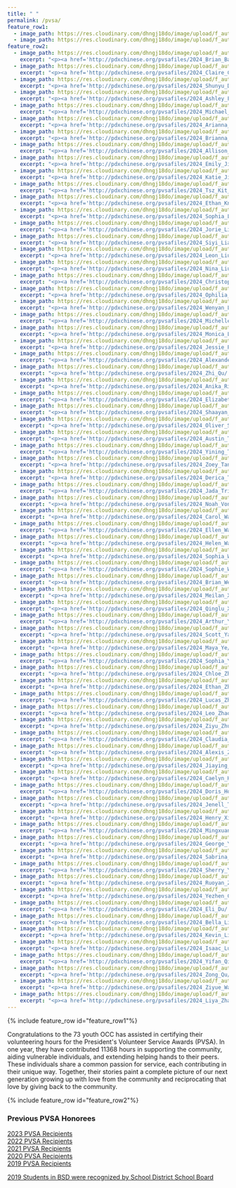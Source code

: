```yaml
---
title: " "
permalink: /pvsa/
feature_row1:
  - image_path: https://res.cloudinary.com/dhngj18do/image/upload/f_auto,q_auto/v1/images/activities/pvsa_logo
  - image_path: https://res.cloudinary.com/dhngj18do/image/upload/f_auto,q_auto/v1/images/activities/year_2024
feature_row2:
  - image_path: https://res.cloudinary.com/dhngj18do/image/upload/f_auto,q_auto/v1/images/pvsa/2024_Brian_Barker
    excerpt: "<p><a href='http://pdxchinese.org/pvsafiles/2024_Brian_Barker/'>Brian Barker, Sunset High School (Gold Award)</a></p>"
  - image_path: https://res.cloudinary.com/dhngj18do/image/upload/f_auto,q_auto/v1/images/pvsa/2024_Claire_Cao
    excerpt: "<p><a href='http://pdxchinese.org/pvsafiles/2024_Claire_Cao/'>Claire Cao, Jesuit High School (Gold Award)</a></p>"
  - image_path: https://res.cloudinary.com/dhngj18do/image/upload/f_auto,q_auto/v1/images/pvsa/2024_Shunyu_Du
    excerpt: "<p><a href='http://pdxchinese.org/pvsafiles/2024_Shunyu_Du/'>Shunyu Du, Westview High School (Gold Award)</a></p>"
  - image_path: https://res.cloudinary.com/dhngj18do/image/upload/f_auto,q_auto/v1/images/pvsa/2024_Ashley_Fong
    excerpt: "<p><a href='http://pdxchinese.org/pvsafiles/2024_Ashley_Fong/'>Ashley Fong, Hosford Middle School (Gold Award)</a></p>"
  - image_path: https://res.cloudinary.com/dhngj18do/image/upload/f_auto,q_auto/v1/images/pvsa/2024_Michael_Fu
    excerpt: "<p><a href='http://pdxchinese.org/pvsafiles/2024_Michael_Fu/'>Michael Fu, Sunset High School (Gold Award)</a></p>"
  - image_path: https://res.cloudinary.com/dhngj18do/image/upload/f_auto,q_auto/v1/images/pvsa/2024_Arianna_Hong
    excerpt: "<p><a href='http://pdxchinese.org/pvsafiles/2024_Arianna_Hong/'>Arianna Hong, BASE (Gold Award)</a></p>"
  - image_path: https://res.cloudinary.com/dhngj18do/image/upload/f_auto,q_auto/v1/images/pvsa/2024_Brianna_Hong
    excerpt: "<p><a href='http://pdxchinese.org/pvsafiles/2024_Brianna_Hong/'>Brianna Hong, BASE (Gold Award)</a></p>"
  - image_path: https://res.cloudinary.com/dhngj18do/image/upload/f_auto,q_auto/v1/images/pvsa/2024_Allison_Hu
    excerpt: "<p><a href='http://pdxchinese.org/pvsafiles/2024_Allison_Hu/'>Allison Hu, Lincoln High School (Gold Award)</a></p>"
  - image_path: https://res.cloudinary.com/dhngj18do/image/upload/f_auto,q_auto/v1/images/pvsa/2024_Emily_Jiang
    excerpt: "<p><a href='http://pdxchinese.org/pvsafiles/2024_Emily_Jiang/'>Emily Jiang, Camas High School (Gold Award)</a></p>"
  - image_path: https://res.cloudinary.com/dhngj18do/image/upload/f_auto,q_auto/v1/images/pvsa/2024_Katie_Jin
    excerpt: "<p><a href='http://pdxchinese.org/pvsafiles/2024_Katie_Jin/'>Katie Jin, Catlin Gabel (Gold Award)</a></p>"
  - image_path: https://res.cloudinary.com/dhngj18do/image/upload/f_auto,q_auto/v1/images/pvsa/2024_Tsz_Kit_Lam
    excerpt: "<p><a href='http://pdxchinese.org/pvsafiles/2024_Tsz_Kit_Lam/'>Tsz Kit Lam, PCC (Gold Award)</a></p>"
  - image_path: https://res.cloudinary.com/dhngj18do/image/upload/f_auto,q_auto/v1/images/pvsa/2024_Ethan_Knapp
    excerpt: "<p><a href='http://pdxchinese.org/pvsafiles/2024_Ethan_Knapp/'>Ethan Knapp, Westview High School (Gold Award)</a></p>"
  - image_path: https://res.cloudinary.com/dhngj18do/image/upload/f_auto,q_auto/v1/images/pvsa/2024_Sophia_Lee
    excerpt: "<p><a href='http://pdxchinese.org/pvsafiles/2024_Sophia_Lee/'>Sophia Lee, Sunset High School (Gold Award)</a></p>"
  - image_path: https://res.cloudinary.com/dhngj18do/image/upload/f_auto,q_auto/v1/images/pvsa/2024_Jorie_Liang
    excerpt: "<p><a href='http://pdxchinese.org/pvsafiles/2024_Jorie_Liang/'>Jorie Liang, Catlin Gabel (Gold Award)</a></p>"
  - image_path: https://res.cloudinary.com/dhngj18do/image/upload/f_auto,q_auto/v1/images/pvsa/2024_Siyi_Liang
    excerpt: "<p><a href='http://pdxchinese.org/pvsafiles/2024_Siyi_Liang/'>Siyi Liang, Sherwood High School (Gold Award)</a></p>"
  - image_path: https://res.cloudinary.com/dhngj18do/image/upload/f_auto,q_auto/v1/images/pvsa/2024_Leon_Liu
    excerpt: "<p><a href='http://pdxchinese.org/pvsafiles/2024_Leon_Liu/'>Leon Liu, Catlin Gabel (Gold Award)</a></p>"
  - image_path: https://res.cloudinary.com/dhngj18do/image/upload/f_auto,q_auto/v1/images/pvsa/2024_Nina_Liu
    excerpt: "<p><a href='http://pdxchinese.org/pvsafiles/2024_Nina_Liu/'>Nina Liu, Westview High School (Gold Award)</a></p>"
  - image_path: https://res.cloudinary.com/dhngj18do/image/upload/f_auto,q_auto/v1/images/pvsa/2024_Christopher_Lu
    excerpt: "<p><a href='http://pdxchinese.org/pvsafiles/2024_Christopher_Lu/'>Christopher Lu, Lake Oswego High School (Gold Award)</a></p>"
  - image_path: https://res.cloudinary.com/dhngj18do/image/upload/f_auto,q_auto/v1/images/pvsa/2024_Ophilia_Lu
    excerpt: "<p><a href='http://pdxchinese.org/pvsafiles/2024_Ophilia_Lu/'>Ophilia Lu, Lake Oswego High School (Gold Award)</a></p>"
  - image_path: https://res.cloudinary.com/dhngj18do/image/upload/f_auto,q_auto/v1/images/pvsa/2024_Wenyan_Lu
    excerpt: "<p><a href='http://pdxchinese.org/pvsafiles/2024_Wenyan_Lu/'>Wenyan Lu, West Linn High School (Gold Award)</a></p>"
  - image_path: https://res.cloudinary.com/dhngj18do/image/upload/f_auto,q_auto/v1/images/pvsa/2024_Michelle_Luo
    excerpt: "<p><a href='http://pdxchinese.org/pvsafiles/2024_Michelle_Luo/'>Michelle Luo, Sexton Mountain Elementary School (Gold Award)</a></p>"
  - image_path: https://res.cloudinary.com/dhngj18do/image/upload/f_auto,q_auto/v1/images/pvsa/2024_Monica_Luo
    excerpt: "<p><a href='http://pdxchinese.org/pvsafiles/2024_Monica_Luo/'>Monica Luo, ISB (Gold Award)</a></p>"
  - image_path: https://res.cloudinary.com/dhngj18do/image/upload/f_auto,q_auto/v1/images/pvsa/2024_Jessie_Pan
    excerpt: "<p><a href='http://pdxchinese.org/pvsafiles/2024_Jessie_Pan/'>Jessie Pan, Lake Oswego High School (Gold Award)</a></p>"
  - image_path: https://res.cloudinary.com/dhngj18do/image/upload/f_auto,q_auto/v1/images/pvsa/2024_Alexander_Pi
    excerpt: "<p><a href='http://pdxchinese.org/pvsafiles/2024_Alexander_Pi/'>Alexander Pi, Catlin Gabel (Gold Award)</a></p>"
  - image_path: https://res.cloudinary.com/dhngj18do/image/upload/f_auto,q_auto/v1/images/pvsa/2024_Zhi_Qu
    excerpt: "<p><a href='http://pdxchinese.org/pvsafiles/2024_Zhi_Qu/'>Zhi Qu, OES (Gold Award)</a></p>"
  - image_path: https://res.cloudinary.com/dhngj18do/image/upload/f_auto,q_auto/v1/images/pvsa/2024_Anika_Rigby
    excerpt: "<p><a href='http://pdxchinese.org/pvsafiles/2024_Anika_Rigby/'>Anika Rigby, Lincoln High School (Gold Award)</a></p>"
  - image_path: https://res.cloudinary.com/dhngj18do/image/upload/f_auto,q_auto/v1/images/pvsa/2024_Elizabeth_Shen
    excerpt: "<p><a href='http://pdxchinese.org/pvsafiles/2024_Elizabeth_Shen/'>Elizabeth Shen, Mountainside High School (Gold Award)</a></p>"
  - image_path: https://res.cloudinary.com/dhngj18do/image/upload/f_auto,q_auto/v1/images/pvsa/2024_Shaayan_Sinha
    excerpt: "<p><a href='http://pdxchinese.org/pvsafiles/2024_Shaayan_Sinha/'>Shaayan Sinha, Glencoe High School (Gold Award)</a></p>"
  - image_path: https://res.cloudinary.com/dhngj18do/image/upload/f_auto,q_auto/v1/images/pvsa/2024_Oliver_Strayer
    excerpt: "<p><a href='http://pdxchinese.org/pvsafiles/2024_Oliver_Strayer/'>Oliver Strayer, Jesuit High School (Gold Award)</a></p>"
  - image_path: https://res.cloudinary.com/dhngj18do/image/upload/f_auto,q_auto/v1/images/pvsa/2024_Austin_Tang
    excerpt: "<p><a href='http://pdxchinese.org/pvsafiles/2024_Austin_Tang/'>Austin Tang, Westview High School (Gold Award)</a></p>"
  - image_path: https://res.cloudinary.com/dhngj18do/image/upload/f_auto,q_auto/v1/images/pvsa/2024_Yining_Tang
    excerpt: "<p><a href='http://pdxchinese.org/pvsafiles/2024_Yining_Tang/'>Yining Tang, West Linn High School (Gold Award)</a></p>"
  - image_path: https://res.cloudinary.com/dhngj18do/image/upload/f_auto,q_auto/v1/images/pvsa/2024_Zoey_Tang
    excerpt: "<p><a href='http://pdxchinese.org/pvsafiles/2024_Zoey_Tang/'>Zoey Tang, Westview High School (Gold Award)</a></p>"
  - image_path: https://res.cloudinary.com/dhngj18do/image/upload/f_auto,q_auto/v1/images/pvsa/2024_Derica_Theobald
    excerpt: "<p><a href='http://pdxchinese.org/pvsafiles/2024_Derica_Theobald/'>Derica Theobald, Lincoln High School (Gold Award)</a></p>"
  - image_path: https://res.cloudinary.com/dhngj18do/image/upload/f_auto,q_auto/v1/images/pvsa/2024_Jada_Trieu
    excerpt: "<p><a href='http://pdxchinese.org/pvsafiles/2024_Jada_Trieu/'>Jada Trieu, West Linn High School (Gold Award)</a></p>"
  - image_path: https://res.cloudinary.com/dhngj18do/image/upload/f_auto,q_auto/v1/images/pvsa/2024_Noah_Von_Dem_Bruch
    excerpt: "<p><a href='http://pdxchinese.org/pvsafiles/2024_Noah_Von_Dem_Bruch/'>Noah Von Dem Bruch, Lincoln High School (Gold Award)</a></p>"
  - image_path: https://res.cloudinary.com/dhngj18do/image/upload/f_auto,q_auto/v1/images/pvsa/2024_Carol_Wang
    excerpt: "<p><a href='http://pdxchinese.org/pvsafiles/2024_Carol_Wang/'>Carol Wang, Jesuit High School (Gold Award)</a></p>"
  - image_path: https://res.cloudinary.com/dhngj18do/image/upload/f_auto,q_auto/v1/images/pvsa/2024_Ellen_Wang
    excerpt: "<p><a href='http://pdxchinese.org/pvsafiles/2024_Ellen_Wang/'>Ellen Wang, Westview High School (Gold Award)</a></p>"
  - image_path: https://res.cloudinary.com/dhngj18do/image/upload/f_auto,q_auto/v1/images/pvsa/2024_Helen_Wang
    excerpt: "<p><a href='http://pdxchinese.org/pvsafiles/2024_Helen_Wang/'>Helen Wang, Sunset High School (Gold Award)</a></p>"
  - image_path: https://res.cloudinary.com/dhngj18do/image/upload/f_auto,q_auto/v1/images/pvsa/2024_Sophia_Wang
    excerpt: "<p><a href='http://pdxchinese.org/pvsafiles/2024_Sophia_Wang/'>Sophia Wang, Sunset High School (Gold Award)</a></p>"
  - image_path: https://res.cloudinary.com/dhngj18do/image/upload/f_auto,q_auto/v1/images/pvsa/2024_Sophie_Wang
    excerpt: "<p><a href='http://pdxchinese.org/pvsafiles/2024_Sophie_Wang/'>Sophie Wang, BASE (Gold Award)</a></p>"
  - image_path: https://res.cloudinary.com/dhngj18do/image/upload/f_auto,q_auto/v1/images/pvsa/2024_Brian_Wei
    excerpt: "<p><a href='http://pdxchinese.org/pvsafiles/2024_Brian_Wei/'>Brian Wei, Lincoln High School (Gold Award)</a></p>"
  - image_path: https://res.cloudinary.com/dhngj18do/image/upload/f_auto,q_auto/v1/images/pvsa/2024_Meilan_Xu
    excerpt: "<p><a href='http://pdxchinese.org/pvsafiles/2024_Meilan_Xu/'>Meilan Xu, Westview High School (Gold Award)</a></p>"
  - image_path: https://res.cloudinary.com/dhngj18do/image/upload/f_auto,q_auto/v1/images/pvsa/2024_Qinglu_Xu
    excerpt: "<p><a href='http://pdxchinese.org/pvsafiles/2024_Qinglu_Xu/'>Qinglu Xu, Lake Oswego High School (Gold Award)</a></p>"
  - image_path: https://res.cloudinary.com/dhngj18do/image/upload/f_auto,q_auto/v1/images/pvsa/2024_Arthur_Yang
    excerpt: "<p><a href='http://pdxchinese.org/pvsafiles/2024_Arthur_Yang/'>Arthur Yang, Westview High School (Gold Award)</a></p>"
  - image_path: https://res.cloudinary.com/dhngj18do/image/upload/f_auto,q_auto/v1/images/pvsa/2024_Scott_Yao
    excerpt: "<p><a href='http://pdxchinese.org/pvsafiles/2024_Scott_Yao/'>Scott Yao, Lincoln High School (Gold Award)</a></p>"
  - image_path: https://res.cloudinary.com/dhngj18do/image/upload/f_auto,q_auto/v1/images/pvsa/2024_Maya_Ye
    excerpt: "<p><a href='http://pdxchinese.org/pvsafiles/2024_Maya_Ye/'>Maya Ye, Lake Oswego High School (Gold Award)</a></p>"
  - image_path: https://res.cloudinary.com/dhngj18do/image/upload/f_auto,q_auto/v1/images/pvsa/2024_Sophia_You
    excerpt: "<p><a href='http://pdxchinese.org/pvsafiles/2024_Sophia_You/'>Sophia You, Sunset High School (Gold Award)</a></p>"
  - image_path: https://res.cloudinary.com/dhngj18do/image/upload/f_auto,q_auto/v1/images/pvsa/2024_Chloe_Zhang
    excerpt: "<p><a href='http://pdxchinese.org/pvsafiles/2024_Chloe_Zhang/'>Chloe Zhang, Sherwood High School (Gold Award)</a></p>"
  - image_path: https://res.cloudinary.com/dhngj18do/image/upload/f_auto,q_auto/v1/images/pvsa/2024_Ethan_Zhang
    excerpt: "<p><a href='http://pdxchinese.org/pvsafiles/2024_Ethan_Zhang/'>Ethan Zhang, Westview High School (Gold Award)</a></p>"
  - image_path: https://res.cloudinary.com/dhngj18do/image/upload/f_auto,q_auto/v1/images/pvsa/2024_Lucas_Zhang
    excerpt: "<p><a href='http://pdxchinese.org/pvsafiles/2024_Lucas_Zhang/'>Lucas Zhang, Catlin Gabel (Gold Award)</a></p>"
  - image_path: https://res.cloudinary.com/dhngj18do/image/upload/f_auto,q_auto/v1/images/pvsa/2024_Leo_Zhao
    excerpt: "<p><a href='http://pdxchinese.org/pvsafiles/2024_Leo_Zhao/'>Leo Zhao, Camas High School (Gold Award)</a></p>"
  - image_path: https://res.cloudinary.com/dhngj18do/image/upload/f_auto,q_auto/v1/images/pvsa/2024_Ziyu_Zhu
    excerpt: "<p><a href='http://pdxchinese.org/pvsafiles/2024_Ziyu_Zhu/'>Ziyu Zhu, Lincoln High School (Gold Award)</a></p>"
  - image_path: https://res.cloudinary.com/dhngj18do/image/upload/f_auto,q_auto/v1/images/pvsa/2024_Claudia_Zhuge
    excerpt: "<p><a href='http://pdxchinese.org/pvsafiles/2024_Claudia_Zhuge/'>Claudia Zhuge, Sunset High School (Gold Award)</a></p>"
  - image_path: https://res.cloudinary.com/dhngj18do/image/upload/f_auto,q_auto/v1/images/pvsa/2024_Alexis_Zou
    excerpt: "<p><a href='http://pdxchinese.org/pvsafiles/2024_Alexis_Zou/'>Alexis Zou, Lake Oswego High School (Gold Award)</a></p>"
  - image_path: https://res.cloudinary.com/dhngj18do/image/upload/f_auto,q_auto/v1/images/pvsa/2024_Jiaying_Chen
    excerpt: "<p><a href='http://pdxchinese.org/pvsafiles/2024_Jiaying_Chen/'>Jiaying Chen, Lincoln High School (Silver Award)</a></p>"
  - image_path: https://res.cloudinary.com/dhngj18do/image/upload/f_auto,q_auto/v1/images/pvsa/2024_Caelyn_Hong
    excerpt: "<p><a href='http://pdxchinese.org/pvsafiles/2024_Caelyn_Hong/'>Caelyn Hong, Hope Chinese Charter School (Silver Award)</a></p>"
  - image_path: https://res.cloudinary.com/dhngj18do/image/upload/f_auto,q_auto/v1/images/pvsa/2024_Doris_Hong
    excerpt: "<p><a href='http://pdxchinese.org/pvsafiles/2024_Doris_Hong/'>Doris Hong, Hope Chinese Charter School (Silver Award)</a></p>"
  - image_path: https://res.cloudinary.com/dhngj18do/image/upload/f_auto,q_auto/v1/images/pvsa/2024_Jenell_Theobald
    excerpt: "<p><a href='http://pdxchinese.org/pvsafiles/2024_Jenell_Theobald/'>Jenell Theobald, ISB (Silver Award)</a></p>"
  - image_path: https://res.cloudinary.com/dhngj18do/image/upload/f_auto,q_auto/v1/images/pvsa/2024_Henry_Xie
    excerpt: "<p><a href='http://pdxchinese.org/pvsafiles/2024_Henry_Xie/'>Henry Xie, Westview High School (Silver Award)</a></p>"
  - image_path: https://res.cloudinary.com/dhngj18do/image/upload/f_auto,q_auto/v1/images/pvsa/2024_Mingxuan_Xu
    excerpt: "<p><a href='http://pdxchinese.org/pvsafiles/2024_Mingxuan_Xu/'>Mingxuan Xu, ISB (Silver Award)</a></p>"
  - image_path: https://res.cloudinary.com/dhngj18do/image/upload/f_auto,q_auto/v1/images/pvsa/2024_George_Yu2
    excerpt: "<p><a href='http://pdxchinese.org/pvsafiles/2024_George_Yu/'>George Yu, Bridlemile Elemetary School (Silver Award)</a></p>"
  - image_path: https://res.cloudinary.com/dhngj18do/image/upload/f_auto,q_auto/v1/images/pvsa/2024_Sabrina_Yu2
    excerpt: "<p><a href='http://pdxchinese.org/pvsafiles/2024_Sabrina_Yu/'>Sabrina Yu, Bridlemile Elementary School (Silver Award)</a></p>"
  - image_path: https://res.cloudinary.com/dhngj18do/image/upload/f_auto,q_auto/v1/images/pvsa/2024_Sherry_Yu2
    excerpt: "<p><a href='http://pdxchinese.org/pvsafiles/2024_Sherry_Yu/'>Sherry Yu, Robert Gray Middle School (Silver Award)</a></p>"
  - image_path: https://res.cloudinary.com/dhngj18do/image/upload/f_auto,q_auto/v1/images/pvsa/2024_Ruoyan_Zhou
    excerpt: "<p><a href='http://pdxchinese.org/pvsafiles/2024_Ruoyan_Zhou/'>Ruoyan Zhou, Lincoln High School (Silver Award)</a></p>"
  - image_path: https://res.cloudinary.com/dhngj18do/image/upload/f_auto,q_auto/v1/images/pvsa/2024_Yezhen_Chen
    excerpt: "<p><a href='http://pdxchinese.org/pvsafiles/2024_Yezhen_Chen/'>Yezhen Chen, Dorothy Fox Elementary (Bronze Award)</a></p>"
  - image_path: https://res.cloudinary.com/dhngj18do/image/upload/f_auto,q_auto/v1/images/pvsa/2024_Eli_Du
    excerpt: "<p><a href='http://pdxchinese.org/pvsafiles/2024_Eli_Du/'>Eli Du, Lakeridge High School (Bronze Award)</a></p>"
  - image_path: https://res.cloudinary.com/dhngj18do/image/upload/f_auto,q_auto/v1/images/pvsa/2024_Bella_Lin
    excerpt: "<p><a href='http://pdxchinese.org/pvsafiles/2024_Bella_Lin/'>Bella Lin, Meadow Park Middle School (Bronze Award)</a></p>"
  - image_path: https://res.cloudinary.com/dhngj18do/image/upload/f_auto,q_auto/v1/images/pvsa/2024_Kevin_Lin
    excerpt: "<p><a href='http://pdxchinese.org/pvsafiles/2024_Kevin_Lin/'>Kevin Lin, West Linn High School (Bronze Award)</a></p>"
  - image_path: https://res.cloudinary.com/dhngj18do/image/upload/f_auto,q_auto/v1/images/pvsa/2024_Isaac_Lu
    excerpt: "<p><a href='http://pdxchinese.org/pvsafiles/2024_Isaac_Lu/'>Isaac Lu, Lake Oswego High School (Bronze Award)</a></p>"
  - image_path: https://res.cloudinary.com/dhngj18do/image/upload/f_auto,q_auto/v1/images/pvsa/2024_Yifan_Qiu
    excerpt: "<p><a href='http://pdxchinese.org/pvsafiles/2024_Yifan_Qiu/'>Yifan Qiu, Lake Oswego High School (Bronze Award)</a></p>"
  - image_path: https://res.cloudinary.com/dhngj18do/image/upload/f_auto,q_auto/v1/images/pvsa/2024_Zong_Qu
    excerpt: "<p><a href='http://pdxchinese.org/pvsafiles/2024_Zong_Qu/'>Zong Qu, Catlin Gabel (Bronze Award)</a></p>"
  - image_path: https://res.cloudinary.com/dhngj18do/image/upload/f_auto,q_auto/v1/images/pvsa/2024_Ziyue_Wang2
    excerpt: "<p><a href='http://pdxchinese.org/pvsafiles/2024_Ziyue_Wang/'>Ziyue Wang, Lincoln High School (Bronze Award)</a></p>"
  - image_path: https://res.cloudinary.com/dhngj18do/image/upload/f_auto,q_auto/v1/images/pvsa/2024_Liya_Zhao
    excerpt: "<p><a href='http://pdxchinese.org/pvsafiles/2024_Liya_Zhao/'>Liya Zhao, Camas High School (Bronze Award)</a></p>"
---
```


{% include feature_row id="feature_row1"%}

Congratulations to the 73 youth OCC has assisted in certifying their volunteering hours for the President's Volunteer Service Awards (PVSA). In one year, they have contributed 11368 hours in supporting the community, aiding vulnerable individuals, and extending helping hands to their peers. These individuals share a common passion for service, each contributing in their unique way. Together, their stories paint a complete picture of our next generation growing up with love from the community and reciprocating that love by giving back to the community.

{% include feature_row id="feature_row2"%}

### Previous PVSA Honorees

[2023 PVSA Recipients](http://pdxchinese.org/pvsafiles/pvsa_2023/)  
[2022 PVSA Recipients](http://pdxchinese.org/pvsafiles/pvsa_2022/)  
[2021 PVSA Recipients](http://pdxchinese.org/pvsafiles/pvsa_2021/)  
[2020 PVSA Recipients](http://pdxchinese.org/pvsafiles/pvsa_2020/)  
[2019 PVSA Recipients](http://pdxchinese.org/pvsafiles/pvsa_2019/)  

[2019 Students in BSD were recognized by School District School Board](http://pdxchinese.org/bsd_board_recognition_2020/)  

